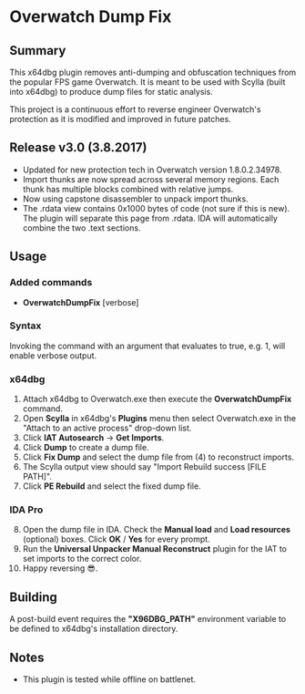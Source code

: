 # Overwatch Dump Fix

## Summary

This x64dbg plugin removes anti-dumping and obfuscation techniques from the popular FPS game Overwatch. It is meant to be used with Scylla (built into x64dbg) to produce dump files for static analysis.

This project is a continuous effort to reverse engineer Overwatch's protection as it is modified and improved in future patches.

## Release v3.0 (3.8.2017)

- Updated for new protection tech in Overwatch version 1.8.0.2.34978.
- Import thunks are now spread across several memory regions. Each thunk has multiple blocks combined with relative jumps.
- Now using capstone disassembler to unpack import thunks.
- The .rdata view contains 0x1000 bytes of code (not sure if this is new). The plugin will separate this page from .rdata. IDA will automatically combine the two .text sections.

## Usage

### Added commands

- **OverwatchDumpFix** [verbose]

### Syntax

Invoking the command with an argument that evaluates to true, e.g. 1, will enable verbose output.

### x64dbg

1. Attach x64dbg to Overwatch.exe then execute the **OverwatchDumpFix** command.
2. Open **Scylla** in x64dbg's **Plugins** menu then select Overwatch.exe in the "Attach to an active process" drop-down list.
3. Click **IAT Autosearch** -> **Get Imports**.
4. Click **Dump** to create a dump file.
5. Click **Fix Dump** and select the dump file from (4) to reconstruct imports.
6. The Scylla output view should say "Import Rebuild success [FILE PATH]".
7. Click **PE Rebuild** and select the fixed dump file.

### IDA Pro

8. Open the dump file in IDA. Check the **Manual load** and **Load resources** (optional) boxes.  Click **OK** / **Yes** for every prompt.
9. Run the **Universal Unpacker Manual Reconstruct** plugin for the IAT to set imports to the correct color.
10. Happy reversing :sunglasses:.

## Building

A post-build event requires the **"X96DBG_PATH"** environment variable to be defined to x64dbg's installation directory.

## Notes

- This plugin is tested while offline on battlenet.
